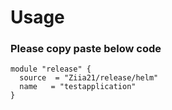 # Usage

### Please copy paste below code 
```
module "release" {
  source  = "Ziia21/release/helm"
  name   = "testapplication"
}
```
